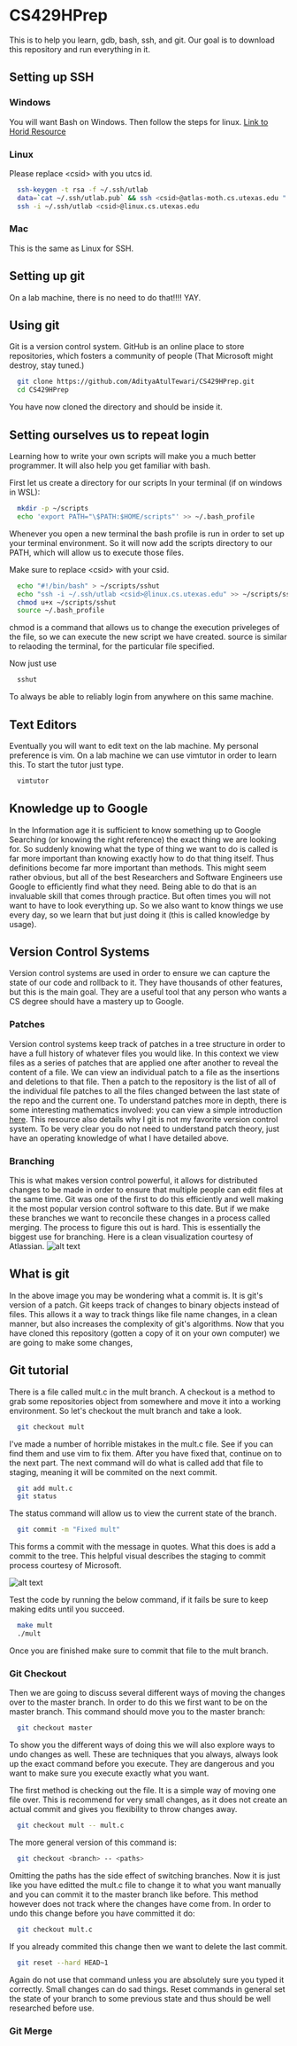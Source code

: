 # CS429HPrep
This is to help you learn, gdb, bash, ssh, and git.
Our goal is to download this repository and run everything in it.

## Setting up SSH

### Windows
You will want Bash on Windows.
Then follow the steps for linux.
[Link to Horid Resource](https://www.howtogeek.com/249966/how-to-install-and-use-the-linux-bash-shell-on-windows-10/?fbclid=IwAR2ltW-hzfWSqZbuTM7t4oi5NqVB_kPJ3rKvhN674vyIgw6TlgtqoDtU52A)

### Linux
Please replace \<csid\> with you utcs id.
``` bash
  ssh-keygen -t rsa -f ~/.ssh/utlab
  data=`cat ~/.ssh/utlab.pub` && ssh <csid>@atlas-moth.cs.utexas.edu " echo $data >> ~/.ssh/authorized_keys"
  ssh -i ~/.ssh/utlab <csid>@linux.cs.utexas.edu
```

### Mac
This is the same as Linux for SSH.

## Setting up git
On a lab machine, there is no need to do that!!!! YAY.

## Using git
Git is a version control system.
GitHub is an online place to store repositories, which fosters a community of people (That Microsoft might destroy, stay tuned.)
``` bash
  git clone https://github.com/AdityaAtulTewari/CS429HPrep.git
  cd CS429HPrep
```
You have now cloned the directory and should be inside it.

## Setting ourselves us to repeat login
Learning how to write your own scripts will make you a much better programmer.
It will also help you get familiar with bash.

First let us create a directory for our scripts
In your terminal (if on windows in WSL):
``` bash
  mkdir -p ~/scripts
  echo 'export PATH="\$PATH:$HOME/scripts"' >> ~/.bash_profile
```
Whenever you open a new terminal the bash profile is run in order to set up your terminal environment.
So it will now add the scripts directory to our PATH, which will allow us to execute those files.

Make sure to replace \<csid\> with your csid.
``` bash
  echo "#!/bin/bash" > ~/scripts/sshut
  echo "ssh -i ~/.ssh/utlab <csid>@linux.cs.utexas.edu" >> ~/scripts/sshut
  chmod u+x ~/scripts/sshut
  source ~/.bash_profile
```

chmod is a command that allows us to change the execution priveleges of the file, so we can execute the new script we have created.
source is similar to relaoding the terminal, for the particular file specified.

Now just use
``` bash
  sshut
```
To always be able to reliably login from anywhere on this same machine.

## Text Editors
Eventually you will want to edit text on the lab machine.
My personal preference is vim.
On a lab machine we can use vimtutor in order to learn this.
To start the tutor just type.

``` bash
  vimtutor
```

## Knowledge up to Google
In the Information age it is sufficient to know something up to Google Searching (or knowing the right reference) the exact thing we are looking for.
So suddenly knowing what the type of thing we want to do is called is far more important than knowing exactly how to do that thing itself.
Thus definitions become far more important than methods.
This might seem rather obvious, but all of the best Researchers and Software Engineers use Google to efficiently find what they need.
Being able to do that is an invaluable skill that comes through practice.
But often times you will not want to have to look everything up.
So we also want to know things we use every day, so we learn that but just doing it (this is called knowledge by usage).

## Version Control Systems
Version control systems are used in order to ensure we can capture the state of our code and rollback to it.
They have thousands of other features, but this is the main goal.
They are a useful tool that any person who wants a CS degree should have a mastery up to Google.

### Patches
Version control systems keep track of patches in a tree structure in order to have a full history of whatever files you would like.
In this context we view files as a series of patches that are applied one after another to reveal the content of a file.
We can view an individual patch to a file as the insertions and deletions to that file.
Then a patch to the repository is the list of all of the individual file patches to all the files changed between the last state of the repo and the current
one.
To understand patches more in depth, there is some interesting mathematics involved: you can view a simple introduction [here](https://pijul.org/manual/why_pijul.html).
This resource also details why I git is not my favorite version control system.
To be very clear you do not need to understand patch theory, just have an operating knowledge of what I have detailed above.

### Branching
This is what makes version control powerful, it allows for distributed changes to be made in order to ensure that multiple people can edit files at the same time.
Git was one of the first to do this efficiently and well making it the most popular version control software to this date.
But if we make these branches we want to reconcile these changes in a process called merging.
The process to figure this out is hard.
This is essentially the biggest use for branching.
Here is a clean visualization courtesy of Atlassian.
![alt text](https://wac-cdn.atlassian.com/dam/jcr:83323200-3c57-4c29-9b7e-e67e98745427/Branch-1.png?cdnVersion=736)

## What is git
In the above image you may be wondering what a commit is.
It is git's version of a patch.
Git keeps track of changes to binary objects instead of files.
This allows it a way to track things like file name changes, in a clean manner, but also increases the complexity of git's algorithms.
Now that you have cloned this repository (gotten a copy of it on your own computer) we are going to make some changes,

## Git tutorial
There is a file called mult.c in the mult branch.
A checkout is a method to grab some repositories object from somewhere and move it into a working environment.
So let's checkout the mult branch and take a look.
``` bash
  git checkout mult
```
I've made a number of horrible mistakes in the mult.c file.
See if you can find them and use vim to fix them.
After you have fixed that, continue on to the next part.
The next command will do what is called add that file to staging, meaning it will be commited on the next commit.
``` bash
  git add mult.c
  git status
```
The status command will allow us to view the current state of the branch.
``` bash
  git commit -m "Fixed mult"
```
This forms a commit with the message in quotes.
What this does is add a commit to the tree.
This helpful visual describes the staging to commit process courtesy of Microsoft.

![alt text](https://docs.microsoft.com/en-us/azure/devops/repos/git/_img/git_file_status_lifecycle.png?view=azure-devops)

Test the code by running the below command, if it fails be sure to keep making edits until you succeed.
``` bash
  make mult
  ./mult
```
Once you are finished make sure to commit that file to the mult branch.
### Git Checkout
Then we are going to discuss several different ways of moving the changes over to the master branch.
In order to do this we first want to be on the master branch.
This command should move you to the master branch:
``` bash
  git checkout master
```
To show you the different ways of doing this we will also explore ways to undo changes as well.
These are techniques that you always, always look up the exact command before you execute.
They are dangerous and you want to make sure you execute exactly what you want.

The first method is checking out the file.
It is a simple way of moving one file over.
This is recommend for very small changes, as it does not create an actual commit and gives you flexibility to throw changes away.
``` bash
  git checkout mult -- mult.c
```
The more general version of this command is:
``` bash
  git checkout <branch> -- <paths>
```
Omitting the paths has the side effect of switching branches.
Now it is just like you have editted the mult.c file to change it to what you want manually and you can commit it to the master branch like before.
This method however does not track where the changes have come from.
In order to undo this change before you have committed it do:
``` bash
  git checkout mult.c
```
If you already commited this change then we want to delete the last commit.
``` bash
  git reset --hard HEAD~1
```
Again do not use that command unless you are absolutely sure you typed it correctly.
Small changes can do sad things.
Reset commands in general set the state of your branch to some previous state and thus should be well researched before use.

### Git Merge


